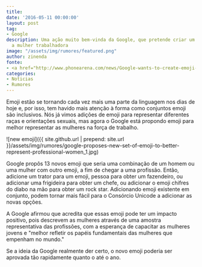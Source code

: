 ```yaml
---
title: 
date: '2016-05-11 00:00:00'
layout: post
tag:
- Google
description: Uma ação muito bem-vinda da Google, que pretende criar um emoji representando
  a mulher trabalhadora
image: "/assets/img/rumores/featured.png"
author: zinenda
fonte:
- <a href="http://www.phonearena.com/news/Google-wants-to-create-emoji-to-represent-professional-women_id80966">PhoneArena</a>
categories:
- Noticias
- Rumores
---
```


Emoji estão se tornando cada vez mais uma parte da linguagem nos dias de hoje e, por isso, tem havido mais atenção à forma como conjuntos emoji são inclusivos. 
Nós já vimos adições de emoji para representar diferentes raças e orientações sexuais, mas agora o Google está propondo emoji para melhor representar as mulheres na força de trabalho.

![new emoji]({{ site.github.url | prepend: site.url }}/assets/img/rumores/google-proposes-new-set-of-emoji-to-better-represent-professional-women_1.jpg)

Google propôs 13 novos emoji que seria uma combinação de um homem ou uma mulher com outro emoji, a fim de chegar a uma profissão. 
Então, adicione um trator para um emoji, pessoa para obter um fazendeiro, ou adicionar uma frigideira para obter um chefe, ou adicionar o emoji chifres do diabo na mão para obter um rock star. 
Adicionando emoji existente em conjunto, podem tornar mais fácil para o Consórcio Unicode a adicionar as novas opções.

A Google afirmou que acredita que essas emoji pode ter um impacto positivo, pois descrevem as mulheres através de uma amostra representativa das profissões, com a esperança de capacitar as mulheres jovens e "melhor refletir os papéis fundamentais das mulheres que empenham no mundo."

Se a ideia da Google realmente der certo, o novo emoji poderia ser aprovada tão rapidamente quanto o até o ano.